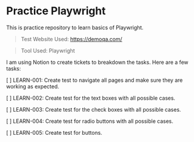 # Practice Playwright

This is practice repository to learn basics of Playwright.

> Test Website Used: https://demoqa.com/

> Tool Used: Playwright

I am using Notion to create tickets to breakdown the tasks. Here are a few tasks:

[ ]  LEARN-001: Create test to navigate all pages and make sure they are working as expected.

[ ]  LEARN-002: Create test for the text boxes with all possible cases.

[ ]  LEARN-003: Create test for the check boxes with all possible cases.

[ ]  LEARN-004: Create test for radio buttons with all possible cases.

[ ]  LEARN-005: Create test for buttons.